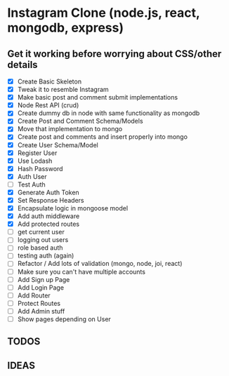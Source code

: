 # Instagram Clone (node.js, react, mongodb, express)

## Get it working before worrying about CSS/other details

* [x] Create Basic Skeleton
* [x] Tweak it to resemble Instagram
* [x] Make basic post and comment submit implementations
* [x] Node Rest API (crud)
* [x] Create dummy db in node with same functionality as mongodb
* [x] Create Post and Comment Schema/Models
* [x] Move that implementation to mongo
* [x] Create post and comments and insert properly into mongo
* [x] Create User Schema/Model
* [x] Register User
* [x] Use Lodash
* [x] Hash Password
* [x] Auth User
* [ ] Test Auth
* [x] Generate Auth Token
* [x] Set Response Headers
* [x] Encapsulate logic in mongoose model
* [x] Add auth middleware
* [x] Add protected routes
* [ ] get current user
* [ ] logging out users
* [ ] role based auth
* [ ] testing auth (again)
* [ ] Refactor / Add lots of validation (mongo, node, joi, react)
* [ ] Make sure you can't have multiple accounts
* [ ] Add Sign up Page
* [ ] Add Login Page
* [ ] Add Router
* [ ] Protect Routes
* [ ] Add Admin stuff
* [ ] Show pages depending on User

## TODOS

## IDEAS
